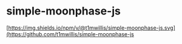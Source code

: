# simple-moonphase-js

[https://img.shields.io/npm/v/@t1mwillis/simple-moonphase-js.svg](https://github.com/t1mwillis/simple-moonphase-js